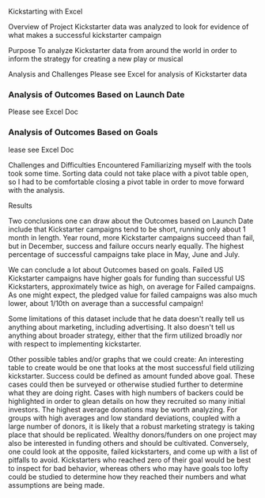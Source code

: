 
Kickstarting with Excel

Overview of Project
Kickstarter data was analyzed to look for evidence of what makes a successful kickstarter campaign

Purpose
To analyze Kickstarter data from around the world in order to inform the strategy for creating a new play or musical

Analysis and Challenges
Please see Excel for analysis of Kickstarter data

### Analysis of Outcomes Based on Launch Date 
Please see Excel Doc

### Analysis of Outcomes Based on Goals 
lease see Excel Doc


Challenges and Difficulties Encountered
Familiarizing myself with the tools took some time. Sorting data could not take place with a pivot table open, so I had to be comfortable closing a pivot table in order to move forward with the analysis.

Results

Two conclusions one can draw about the Outcomes based on Launch Date include that Kickstarter campaigns tend to be short, running only about 1 month in length.
Year round, more Kickstarter campaigns succeed than fail, but in December, success and failure occurs nearly equally. 
The highest percentage of successful campaigns take place in May, June and July.

We can conclude a lot about Outcomes based on goals. Failed US Kickstarter campaigns have higher goals for funding than successful US Kickstarters, approximately twice as high, on average for Failed campaigns. 
As one might expect, the pledged value for failed campaigns was also much lower, about 1/10th on average than a successful campaign!


Some limitations of this dataset include that he data doesn't really tell us anything about marketing, including advertising. It also doesn't tell us anything about broader strategy, either that the firm utilized broadly nor with respect to implementing kickstarter.

Other possible tables and/or graphs that we could create: An interesting table to create would be one that looks at the most successful field utilizing kickstarter. Success could be defined as amount funded above goal. These cases could then be surveyed or otherwise studied further to determine what they are doing right. Cases with high numbers of backers could be highlighted in order to glean details on how they recruited so many initial investors. 
The highest average donations may be worth analyzing. For groups with high averages and low standard deviations, coupled with a large number of donors, it is likely that a robust marketing strategy is taking place that should be replicated. Wealthy donors/funders on one project may also be interested in funding others and should be cultivated. 
Conversely, one could look at the opposite, failed kickstarters, and come up with a list of pitfalls to avoid. Kickstarters who reached zero of their goal would be best to inspect for bad behavior, whereas others who may have goals too lofty could be studied to determine how they reached their numbers and what assumptions are being made.
